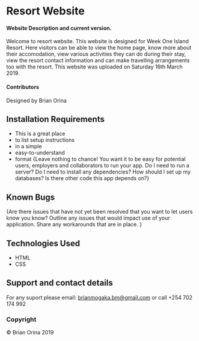 # Resort Website
#### Website Description and current version.
Welcome to resort website. This website is designed for Week One Island Resort. Here visitors can be able to view the home page, know more about their accomodation, view various activities they can do during their stay, view the resort contact information and can make travelling arrangements too with the resort. This website was uploaded on Saturday 16th March 2019.
#### Contributors
Designed by Brian Orina
## Installation Requirements
* This is a great place
* to list setup instructions
* in a simple
* easy-to-understand
* format
{Leave nothing to chance! You want it to be easy for potential users, employers and collaborators to run your app. Do I need to run a server? Do I need to install any dependencies? How should I set up my databases? Is there other code this app depends on?}
## Known Bugs
{Are there issues that have not yet been resolved that you want to let users know you know? Outline any issues that would impact use of your application. Share any workarounds that are in place. }
## Technologies Used
* HTML 
* CSS
## Support and contact details
For any suport please email: brianmogaka.bm@gmail.com or call +254 702 174 992
### Copyright
© Brian Orina 2019

